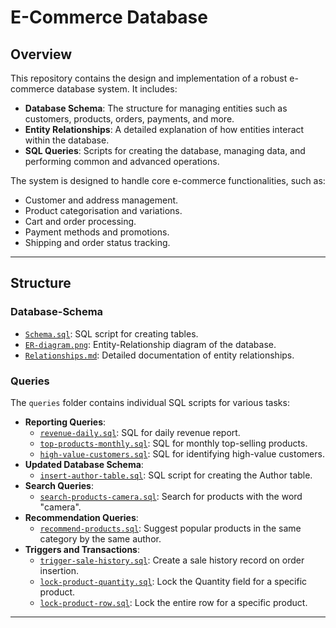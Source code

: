 # **E-Commerce Database**

## **Overview**
This repository contains the design and implementation of a robust e-commerce database system. It includes:
- **Database Schema**: The structure for managing entities such as customers, products, orders, payments, and more.
- **Entity Relationships**: A detailed explanation of how entities interact within the database.
- **SQL Queries**: Scripts for creating the database, managing data, and performing common and advanced operations.

The system is designed to handle core e-commerce functionalities, such as:
- Customer and address management.
- Product categorisation and variations.
- Cart and order processing.
- Payment methods and promotions.
- Shipping and order status tracking.

---

## **Structure**

### **Database-Schema**
- [`Schema.sql`](https://github.com/asmaa-sherif/E-Commerce-Database/blob/main/Database%20Schema/schema.sql): SQL script for creating tables.
- [`ER-diagram.png`](https://github.com/asmaa-sherif/E-Commerce-Database/blob/main/Database%20Schema/ERD.png): Entity-Relationship diagram of the database.
- [`Relationships.md`](https://github.com/asmaa-sherif/E-Commerce-Database/blob/main/Database%20Schema/relationships.md): Detailed documentation of entity relationships.

### **Queries**
The `queries` folder contains individual SQL scripts for various tasks:
- **Reporting Queries**:
  - [`revenue-daily.sql`](https://github.com/asmaa-sherif/E-Commerce-Database/blob/main/queries/revenue-daily.sql): SQL for daily revenue report.
  - [`top-products-monthly.sql`](https://github.com/asmaa-sherif/E-Commerce-Database/blob/main/queries/top-products-monthly.sql): SQL for monthly top-selling products.
  - [`high-value-customers.sql`](https://github.com/asmaa-sherif/E-Commerce-Database/blob/main/queries/high-value-customers.sql): SQL for identifying high-value customers.
- **Updated Database Schema**:
  - [`insert-author-table.sql`](https://github.com/asmaa-sherif/E-Commerce-Database/blob/main/queries/insert-author-table.sql): SQL script for creating the Author table.
- **Search Queries**:
  - [`search-products-camera.sql`](https://github.com/asmaa-sherif/E-Commerce-Database/blob/main/queries/search-products-camera.sql): Search for products with the word "camera".
- **Recommendation Queries**:
  - [`recommend-products.sql`](https://github.com/asmaa-sherif/E-Commerce-Database/blob/main/queries/recommend-products.sql): Suggest popular products in the same category by the same author.
- **Triggers and Transactions**:
  - [`trigger-sale-history.sql`](https://github.com/asmaa-sherif/E-Commerce-Database/blob/main/queries/trigger-sale-history.sql): Create a sale history record on order insertion.
  - [`lock-product-quantity.sql`](https://github.com/asmaa-sherif/E-Commerce-Database/blob/main/queries/lock-product-quantity.sql): Lock the Quantity field for a specific product.
  - [`lock-product-row.sql`](https://github.com/asmaa-sherif/E-Commerce-Database/blob/main/queries/lock-product-row.sql): Lock the entire row for a specific product.
    
---

